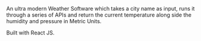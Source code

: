 An ultra modern Weather Software which takes a city name as input, runs it through a series of APIs and return the current temperature along side the humidity and pressure in Metric Units.


Built with React JS.

